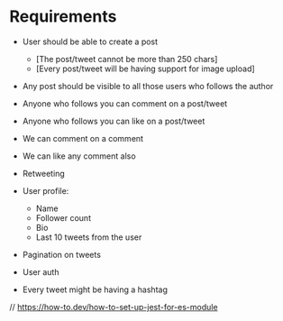 # Requirements

- User should be able to create a post

  - [The post/tweet cannot be more than 250 chars]
  - [Every post/tweet will be having support for image upload]

- Any post should be visible to all those users who follows the author
- Anyone who follows you can comment on a post/tweet
- Anyone who follows you can like on a post/tweet
- We can comment on a comment
- We can like any comment also
- Retweeting

- User profile:

  - Name
  - Follower count
  - Bio
  - Last 10 tweets from the user

- Pagination on tweets
- User auth

- Every tweet might be having a hashtag

// https://how-to.dev/how-to-set-up-jest-for-es-module
